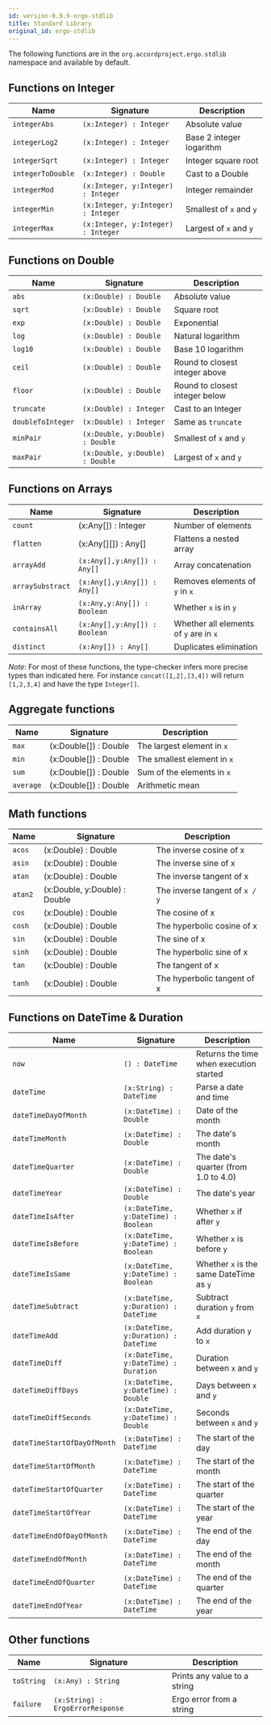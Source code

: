 ```yaml
---
id: version-0.9.9-ergo-stdlib
title: Standard Library
original_id: ergo-stdlib
---
```


The following functions are in the `org.accordproject.ergo.stdlib` namespace and available by default.

## Functions on Integer

| Name | Signature | Description |
|------|-----------|-------------|
| `integerAbs`  | `(x:Integer) : Integer` | Absolute value |
| `integerLog2`  | `(x:Integer) : Integer` | Base 2 integer logarithm |
| `integerSqrt`  | `(x:Integer) : Integer` | Integer square root |
| `integerToDouble`  | `(x:Integer) : Double` | Cast to a Double |
| `integerMod`  | `(x:Integer, y:Integer) : Integer` | Integer remainder |
| `integerMin`  | `(x:Integer, y:Integer) : Integer` | Smallest of `x` and `y`  |
| `integerMax`  | `(x:Integer, y:Integer) : Integer` | Largest of `x` and `y`  |

## Functions on Double

| Name | Signature | Description |
|------|-----------|-------------|
| `abs`  | `(x:Double) : Double` | Absolute value |
| `sqrt`  | `(x:Double) : Double` | Square root |
| `exp`  | `(x:Double) : Double` | Exponential |
| `log`  | `(x:Double) : Double` | Natural logarithm |
| `log10`  | `(x:Double) : Double` | Base 10 logarithm |
| `ceil`  | `(x:Double) : Double` | Round to closest integer above |
| `floor`  | `(x:Double) : Double` | Round to closest integer below |
| `truncate`  | `(x:Double) : Integer` | Cast to an Integer |
| `doubleToInteger`  | `(x:Double) : Integer` | Same as `truncate`  |
| `minPair`  | `(x:Double, y:Double) : Double` | Smallest of `x` and `y`  |
| `maxPair`  | `(x:Double, y:Double) : Double` | Largest of `x` and `y`  |

## Functions on Arrays

| Name | Signature | Description |
|------|-----------|-------------|
| `count` | (x:Any[]) : Integer | Number of elements |
| `flatten` | (x:Any[][]) : Any[] | Flattens a nested array |
| `arrayAdd`  | `(x:Any[],y:Any[]) : Any[]` | Array concatenation |
| `arraySubstract`  | `(x:Any[],y:Any[]) : Any[]` | Removes elements of `y` in `x` |
| `inArray`  | `(x:Any,y:Any[]) : Boolean` | Whether `x` is in `y` |
| `containsAll`  | `(x:Any[],y:Any[]) : Boolean` | Whether all elements of `y` are in `x` |
| `distinct`  | `(x:Any[]) : Any[]` | Duplicates elimination |

*Note*: For most of these functions, the type-checker infers more precise types than indicated here. For instance `concat([1,2],[3,4])` will return `[1,2,3,4]` and have the type `Integer[]`.

## Aggregate functions

| Name | Signature | Description |
|------|-----------|-------------|
| `max` | (x:Double[]) : Double | The largest element in `x` |
| `min` | (x:Double[]) : Double | The smallest element in `x` |
| `sum` | (x:Double[]) : Double | Sum of the elements in `x` |
| `average` | (x:Double[]) : Double | Arithmetic mean |

## Math functions

| Name | Signature | Description |
|------|-----------|-------------|
| `acos` | (x:Double) : Double | The inverse cosine of x |
| `asin` | (x:Double) : Double | The inverse sine of x |
| `atan` | (x:Double) : Double | The inverse tangent of x |
| `atan2` | (x:Double, y:Double) : Double | The inverse tangent of `x / y` |
| `cos` | (x:Double) : Double | The cosine of x |
| `cosh` | (x:Double) : Double | The hyperbolic cosine of x |
| `sin` | (x:Double) : Double | The sine of x |
| `sinh` | (x:Double) : Double | The hyperbolic sine of x |
| `tan` | (x:Double) : Double | The tangent of x |
| `tanh` | (x:Double) : Double | The hyperbolic tangent of x |

## Functions on DateTime & Duration

| Name | Signature | Description |
|------|-----------|-------------|
| `now`  | `() : DateTime` | Returns the time when execution started |
| `dateTime` | `(x:String) : DateTime` | Parse a date and time |
| `dateTimeDayOfMonth` | `(x:DateTime) : Double` | Date of the month |
| `dateTimeMonth` | `(x:DateTime) : Double` | The date's month |
| `dateTimeQuarter` | `(x:DateTime) : Double` | The date's quarter (from 1.0 to 4.0) |
| `dateTimeYear` | `(x:DateTime) : Double` | The date's year |
| `dateTimeIsAfter` | `(x:DateTime, y:DateTime) : Boolean` | Whether `x` if after `y` |
| `dateTimeIsBefore` | `(x:DateTime, y:DateTime) : Boolean` | Whether `x` is before `y` |
| `dateTimeIsSame` | `(x:DateTime, y:DateTime) : Boolean` | Whether `x` is the same DateTime as `y` |
| `dateTimeSubtract` | `(x:DateTime, y:Duration) : DateTime` | Subtract duration `y` from `x` |
| `dateTimeAdd` | `(x:DateTime, y:Duration) : DateTime` | Add duration `y` to `x` |
| `dateTimeDiff` | `(x:DateTime, y:DateTime) : Duration` | Duration between `x` and `y` |
| `dateTimeDiffDays` | `(x:DateTime, y:DateTime) : Double` | Days between `x` and `y` |
| `dateTimeDiffSeconds` | `(x:DateTime, y:DateTime) : Double` | Seconds between `x` and `y` |
| `dateTimeStartOfDayOfMonth` | `(x:DateTime) : DateTime` | The start of the day |
| `dateTimeStartOfMonth` | `(x:DateTime) : DateTime` | The start of the month |
| `dateTimeStartOfQuarter` | `(x:DateTime) : DateTime` | The start of the quarter |
| `dateTimeStartOfYear` | `(x:DateTime) : DateTime` | The start of the year |
| `dateTimeEndOfDayOfMonth` | `(x:DateTime) : DateTime` | The end of the day |
| `dateTimeEndOfMonth` | `(x:DateTime) : DateTime` | The end of the month |
| `dateTimeEndOfQuarter` | `(x:DateTime) : DateTime` | The end of the quarter |
| `dateTimeEndOfYear` | `(x:DateTime) : DateTime` | The end of the year |

## Other functions

| Name | Signature | Description |
|------|-----------|-------------|
| `toString` | `(x:Any) : String` | Prints any value to a string |
| `failure` | `(x:String) : ErgoErrorResponse` | Ergo error from a string |

